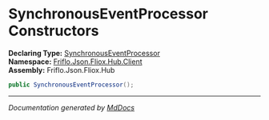 ﻿<!--  
  <auto-generated>   
    The contents of this file were generated by a tool.  
    Changes to this file may be list if the file is regenerated  
  </auto-generated>   
-->

# SynchronousEventProcessor Constructors

**Declaring Type:** [SynchronousEventProcessor](../index.md)  
**Namespace:** [Friflo.Json.Fliox.Hub.Client](../../index.md)  
**Assembly:** Friflo.Json.Fliox.Hub

```csharp
public SynchronousEventProcessor();
```
___

*Documentation generated by [MdDocs](https://github.com/ap0llo/mddocs)*
